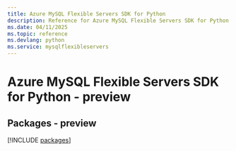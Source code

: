 ```yaml
---
title: Azure MySQL Flexible Servers SDK for Python
description: Reference for Azure MySQL Flexible Servers SDK for Python
ms.date: 04/11/2025
ms.topic: reference
ms.devlang: python
ms.service: mysqlflexibleservers
---
```

# Azure MySQL Flexible Servers SDK for Python - preview
## Packages - preview
[!INCLUDE [packages](mysql-flexible-servers-index.md)]